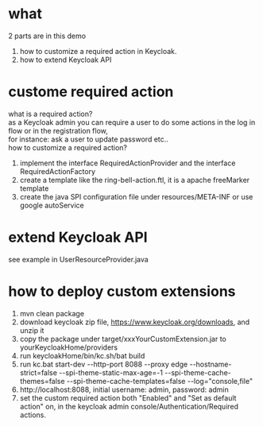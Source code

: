 # what
2 parts are in this demo
1. how to customize a required action in Keycloak.
2. how to extend Keycloak API

# custome required action
what is a required action?  
as a Keycloak admin you can require a user to do some actions in the log in flow or in the registration flow,  
for instance: ask a user to update password etc..  
how to customize a required action?  
1. implement the interface RequiredActionProvider and the interface RequiredActionFactory  
2. create a template like the ring-bell-action.ftl, it is a apache freeMarker template
3. create the java SPI configuration file under resources/META-INF or use google autoService

# extend Keycloak API
see example in UserResourceProvider.java  

# how to deploy custom extensions
1. mvn clean package
2. download keycloak zip file, https://www.keycloak.org/downloads, and unzip it
3. copy the package under target/xxxYourCustomExtension.jar to yourKeycloakHome/providers
4. run keycloakHome/bin/kc.sh/bat build
5. run kc.bat start-dev --http-port 8088 --proxy edge --hostname-strict=false --spi-theme-static-max-age=-1 --spi-theme-cache-themes=false --spi-theme-cache-templates=false --log="console,file"
6. http://localhost:8088, initial username: admin, password: admin
7. set the custom required action both "Enabled" and "Set as default action" on, in the keycloak admin console/Authentication/Required actions.  
